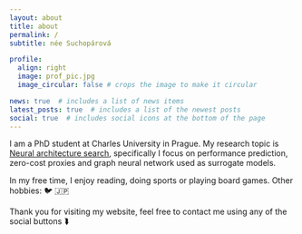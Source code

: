 ```yaml
---
layout: about
title: about
permalink: /
subtitle: née Suchopárová

profile:
  align: right
  image: prof_pic.jpg
  image_circular: false # crops the image to make it circular

news: true  # includes a list of news items
latest_posts: true  # includes a list of the newest posts
social: true  # includes social icons at the bottom of the page
---
```


I am a PhD student at Charles University in Prague. My research topic is [Neural architecture search](https://www.automl.org/nas-overview/),
specifically I focus on performance prediction, zero-cost proxies and graph neural network used as surrogate models.

In my free time, I enjoy reading, doing sports or playing board games. Other hobbies: 🐦 🇯🇵

Thank you for visiting my website, feel free to contact me using any of the social buttons ⮯